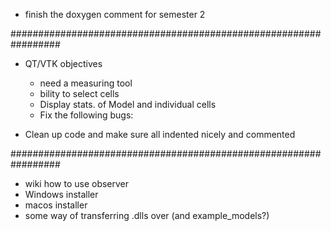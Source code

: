 * finish the doxygen comment for semester 2  

#################################################################

* QT/VTK objectives
  - need a measuring tool
  - bility to select cells
  - Display stats. of Model and individual cells
  - Fix the following bugs: 

* Clean up code and make sure all indented nicely and commented

#################################################################

* wiki how to use observer  
* Windows installer                                             
* macos installer                                                 
* some way of transferring .dlls over (and example_models?)
